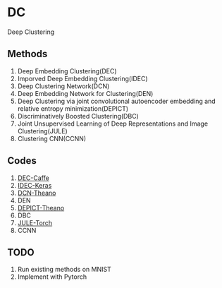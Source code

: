 # DC
Deep Clustering

## Methods
1. Deep Embedding Clustering(DEC)
2. Imporved Deep Embedding Clustering(IDEC)
3. Deep Clustering Network(DCN)
4. Deep Embedding Network for Clustering(DEN)
5. Deep Clustering via joint convolutional autoencoder embedding and relative entropy minimization(DEPICT)
6. Discriminatively Boosted Clustering(DBC)
7. Joint Unsupervised Learning of Deep Representations and Image Clustering(JULE)
8. Clustering CNN(CCNN)

## Codes
1. [DEC-Caffe](https://github.com/piiswrong/dec)
2. [IDEC-Keras](https://github.com/XifengGuo/IDEC)
3. [DCN-Theano](https://github.com/boyangumn/DCN-New)
4. DEN
5. [DEPICT-Theano](https://github.com/herandy/DEPICT)
6. DBC
7. [JULE-Torch](https://github.com/jwyang/JULE.torch)
8. CCNN

## TODO
1. Run existing methods on MNIST
2. Implement with Pytorch


